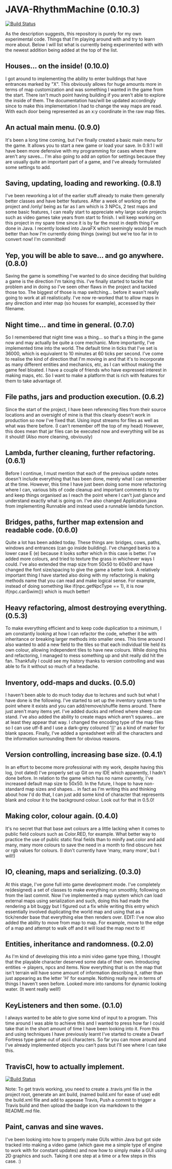# JAVA-RhythmMachine (0.10.3)

[![Build Status](https://travis-ci.org/Galaxiosaurus/JAVA-RhythmMachine.svg?branch=master)](https://travis-ci.org/Galaxiosaurus/JAVA-RhythmMachine)

As the description suggests, this repository is purely for my own experimental code. Things that I'm playing around with and try to learn more about. Below I will list what is currently being experimented with with the newest addition being added at the top of the list.

## Houses... on the inside! (0.10.0)

I got around to implementing the ability to enter buildings that have entrances marked by "X". This obviously allows for huge amounts more in terms of map customization and was something I wanted in the game from the start. There isn't much point having building if you aren't able to explore the inside of them. The documentation has/will be updated accordingly since to make this implementation I had to change the way maps are read. With each door being represented as an x:y coordinate in the raw map files.

## An actual main menu. (0.9.0)

It's been a long time coming, but I've finally created a basic main menu for the game. It allows you to start a new game or load your save. In 0.9.1 I will have been more defensive with my programming for cases where there aren't any saves... I'm also going to add an option for settings because they are usually quite an important part of a game, and I've already formulated some settings to add.

## Saving, updating, loading and reworking. (0.8.1)

I've been reworking a lot of the earlier stuff already to make them generally better classes and have better features. After a week of working on the project and /only/ being as far as I am which is 3 NPCs, 2 test maps and some basic features, I can really start to appreciate why large scale projects such as video games take years from start to finish. I will keep working on this project in my spare time since it is by far the most in depth thing I've done in Java. I recently looked into JavaFX which seemingly would be much better than how I'm currently doing things (swing) but we're too far in to convert now! I'm committed!

## Yep, you will be able to save... and go anywhere. (0.8.0)

Saving the game is something I've wanted to do since deciding that building a game is the direction I'm taking this. I've finally started to tackle that problem and in doing so I've seen other flaws in the project and tackled those too. The biggest of those is map switching... before it wasn't really going to work at all realistically. I've now re-worked that to allow maps in any direction and inter map (so houses for example), accessed by their filename.

## Night time... and time in general. (0.7.0)

So I remembered that night time was a thing... so that's a thing in the game now and may actually be quite a core mechanic. More importantly, I've implemented time into the world. The default time in ticks that I've set is 36000, which is equivalent to 10 minutes at 60 ticks per second. I've come to realise the kind of direction that I'm moving in and that it's to incorporate as many different entities and mechanics, etc, as I can without making the game feel bloated. I have a couple of friends who have expressed interest in making maps, etc. So I want to make a platform that is rich with features for them to take advantage of.

## File paths, jars and production execution. (0.6.2)

Since the start of the project, I have been referencing files from their source locations and an oversight of mine is that this clearly doesn't work in production so now I've fixed that. Using input streams for files as well as what was there before. (I can't remember off the top of my head) However, this does mean that jar files can be executed now and everything will be as it should! (Also more cleaning, obviously)

## Lambda, further cleaning, further refactoring. (0.6.1)

Before I continue, I must mention that each of the previous update notes doesn't include everything that has been done, merely what I can remember at the time. However, this time I have just been doing some more refactoring where I can, various bits of code cleanup and important comments to try and keep things organised as I reach the point where I can't just glance and understand exactly what is going on. I've also changed Application.java from implementing Runnable and instead used a runnable lambda function.

## Bridges, paths, further map extension and readable code. (0.6.0)

Quite a lot has been added today. These things are: bridges, cows, paths, windows and entrances (can go inside building). I've changed banks to a lower case E (e) because it looks softer which in this case is better. I've added more colours, and tried to texture the grass in whichever ways I could. I've also extended the map size from 50x50 to 60x60 and have changed the font size/spacing to give the game a better look. A relatively important thing I have started also doing with my refactoring is making methods name that you can read and make logical sense. For example, instead of doing something like if(npc.getNpcType == 1), it is now if(npc.canSwim()) which is much better!

## Heavy refactoring, almost destroying everything. (0.5.3)

To make everything efficient and to keep code duplication to a minimum, I am constantly looking at how I can refactor the code, whether it be with inheritance or breaking larger methods into smaller ones. This time around I also wanted to add a new field to the tiles so that each individual tile held its own colour, allowing independent tiles to have new colours. While doing this and refactoring, I managed to mess something up and shit really did hit the fan. Thankfully I could see my history thanks to version controlling and was able to fix it without so much of a headache.

## Inventory, odd-maps and ducks. (0.5.0)

I haven't been able to do much today due to lectures and such but what I have done is the following. I've started to set up the inventory system to the point where it exists and you can add/remove/shuffle items around. There just aren't many items yet. I've added ducks and refined where sheep can stand. I've also added the ability to create maps which aren't squares... are at least they appear that way. I changed the encoding type of the map files so I can use utf-8 and I use a dark-grey coloured '▒' as a kind of marker for blank spaces. Finally, I've added a spreadsheet with all the characters and the information surrounding them for obvious reasons.

## Version controlling, increasing base size. (0.4.1)

In an effort to become more professional with my work, despite having this log, (not dated) I've properly set up Git on my IDE which apparently, I hadn't done before. In relation to the game which has no name currently, I've increased default map size to 50x50. In the future, I hope to have non-standard map sizes and shapes... in fact as I'm writing this and thinking about how I'd do that, I can just add some kind of character that represents blank and colour it to the background colour. Look out for that in 0.5.0!

## Making color, colour again. (0.4.0)

It's no secret that that base awt colours are a little lacking when it comes to public field colours such as Color.RED, for example. What better way to practice the use of public static final fields than to minify awt.color and add many, many more colours to save the need in a month to find obscure hex or rgb values for colours. (I don't currently have 'many, many more', but I will!)

## IO, cleaning, maps and serializing. (0.3.0)

At this stage, I've gone full into game development mode. I've completely re(designed) a set of classes to make everything run smoothly, following on from the last commit. Now I've implemented a map system which can load external maps using serialization and such, doing this had made the rendering a bit buggy but I figured out a fix while writing this entry which essentially involved duplicating the world map and using that as a tick/render base that everything else then renders over.
EDIT: I've now also added the ability to move from map to map. For example, move to the edge of a map and attempt to walk off and it will load the map next to it!

## Entities, inheritance and randomness. (0.2.0)

As I'm kind of developing this into a mini video game type thing, I thought that the playable character deserved some data of their own. Introducing entities -> players, npcs and items. Now everything that is on the map that isn't terrain will have some amount of information describing it, rather than just appearing as the letter 'H' for example. Nothing really new in terms of things I haven't seen before. Looked more into randoms for dynamic looking water. (It went really well!)

## KeyListeners and then some. (0.1.0)

I always wanted to be able to give some kind of input to a program. This time around I was able to achieve this and I wanted to press how far I could take that in the short amount of time I have been looking into it. From this and using techniques I have previously learnt I've started to create a Dwarf Fortress type game out of ascii characters. So far you can move around and I've already implemented objects you can't pass but I'll see where I can take this.

## TravisCI, how to actually implement.

[![Build Status](https://travis-ci.org/Galaxiosaurus/JAVA-RhythmMachine.svg?branch=master)](https://travis-ci.org/Galaxiosaurus/JAVA-RhythmMachine)

Note: To get travis working, you need to create a .travis.yml file in the project root, generate an ant build, (named build.xml for ease of use) edit the build.xml file and add <target name="test"></target> to appease Travis, Push a commit to trigger a Travis build and then upload the badge icon via markdown to the README.md file.

## Paint, canvas and sine waves.

I've been looking into how to properly make GUIs within Java but got side tracked into making a video game (which gave me a simple type of engine to work with for constant updates) and now how to simply make a GUI using 2D graphics and such. Taking it one step at a time or a few steps in this case. :)